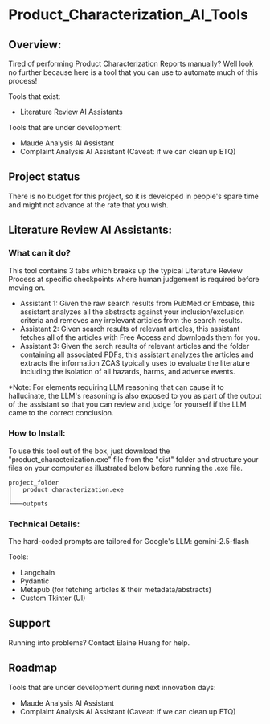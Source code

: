 # Product_Characterization_AI_Tools
## Overview:
Tired of performing Product Characterization Reports manually? Well look no further because here is a tool that you can use to automate much of this process! 

Tools that exist: 
- Literature Review AI Assistants

Tools that are under development:
- Maude Analysis AI Assistant
- Complaint Analysis AI Assistant (Caveat: if we can clean up ETQ) 

## Project status
There is no budget for this project, so it is developed in people's spare time and might not advance at the rate that you wish. 

## Literature Review AI Assistants:
### What can it do?
This tool contains 3 tabs which breaks up the typical Literature Review Process at specific checkpoints where human judgement is required before moving on. 
- Assistant 1: Given the raw search results from PubMed or Embase, this assistant analyzes all the abstracts against your inclusion/exclusion criteria and removes any irrelevant articles from the search results.
- Assistant 2: Given search results of relevant articles, this assistant fetches all of the articles with Free Access and downloads them for you.
- Assistant 3: Given the serch results of relevant articles and the folder containing all associated PDFs, this assistant analyzes the articles and extracts the information ZCAS typically uses to evaluate the literature including the isolation of all hazards, harms, and adverse events.

*Note: For elements requiring LLM reasoning that can cause it to hallucinate, the LLM's reasoning is also exposed to you as part of the output of the assistant so that you can review and judge for yourself if the LLM came to the correct conclusion. 

### How to Install:
To use this tool out of the box, just download the "product_characterization.exe" file from the "dist" folder and structure your files on your computer as illustrated below before running the .exe file.

```
project_folder
│   product_characterization.exe  
│
└───outputs   

```


### Technical Details:
The hard-coded prompts are tailored for Google's LLM: gemini-2.5-flash

Tools:
- Langchain
- Pydantic
- Metapub (for fetching articles & their metadata/abstracts)
- Custom Tkinter (UI)

## Support
Running into problems? Contact Elaine Huang for help. 

## Roadmap
Tools that are under development during next innovation days:
- Maude Analysis AI Assistant
- Complaint Analysis AI Assistant (Caveat: if we can clean up ETQ)


